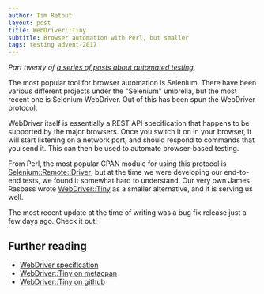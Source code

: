 ```yaml
---
author: Tim Retout
layout: post
title: WebDriver::Tiny
subtitle: Browser automation with Perl, but smaller
tags: testing advent-2017
---
```


*Part twenty of [a series of posts about automated
 testing](https://tech-blog.cv-library.co.uk/tags/#advent-2017-ref).*

The most popular tool for browser automation is Selenium. There have
been various different projects under the "Selenium" umbrella, but the
most recent one is Selenium WebDriver. Out of this has been spun the
WebDriver protocol.

WebDriver itself is essentially a REST API specification that happens
to be supported by the major browsers. Once you switch it on in your
browser, it will start listening on a network port, and should respond
to commands that you send it. This can then be used to automate
browser-based testing.

From Perl, the most popular CPAN module for using this protocol is
[Selenium::Remote::Driver](https://metacpan.org/pod/Selenium::Remote::Driver);
but at the time we were developing our end-to-end tests, we found it
somewhat hard to understand.  Our very own James Raspass wrote
[WebDriver::Tiny](https://metacpan.org/pod/WebDriver::Tiny) as a
smaller alternative, and it is serving us well.

The most recent update at the time of writing was a bug fix release
just a few days ago.  Check it out!

## Further reading

- [WebDriver specification](https://www.w3.org/TR/webdriver/)
- [WebDriver::Tiny on metacpan](https://metacpan.org/pod/WebDriver::Tiny)
- [WebDriver::Tiny on github](https://github.com/cv-library/WebDriver-Tiny)
